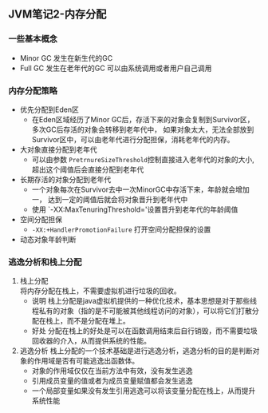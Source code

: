 ## JVM笔记2-内存分配

### 一些基本概念
* Minor GC 发生在新生代的GC
* Full GC 发生在老年代的GC 可以由系统调用或者用户自己调用

### 内存分配策略
* 优先分配到Eden区
    * 在Eden区域经历了Minor GC后，存活下来的对象会复制到Survivor区，多次GC后存活的对象会转移到老年代中，
    如果对象太大，无法全部放到Survivor区中，可以由老年代进行分配担保，消耗老年代的内存。
* 大对象直接分配到老年代
    * 可以由参数 `PretrnureSizeThreshold`控制直接进入老年代的对象的大小, 超出这个阈值后会直接分配到老年代
* 长期存活的对象分配到老年代
    * 一个对象每次在Survivor去中一次MinorGC中存活下来，年龄就会增加一， 达到一定的阈值后就会将对象晋升到老年代中
    * 使用 `-XX:MaxTenuringThreshold='设置晋升到老年代的年龄阈值
* 空间分配担保
    * `-XX:+HandlerPromotionFailure` 打开空间分配担保的设置
* 动态对象年龄判断
 
 ### 逃逸分析和栈上分配
 1. 栈上分配  
   将内存分配在栈上，不需要虚拟机进行垃圾的回收。
    * 说明 栈上分配是java虚拟机提供的一种优化技术，基本思想是对于那些线程私有的对象（指的是不可能被其他线程访问的对象），可以将它们打散分配在栈上，而不是分配在堆上。
    * 好处 分配在栈上的好处是可以在函数调用结束后自行销毁，而不需要垃圾回收器的介入，从而提供系统的性能。
2. 逃逸分析
    栈上分配的一个技术基础是进行逃逸分析，逃逸分析的目的是判断对象的作用域是否有可能逃逸出函数体。
   * 对象的作用域仅仅在当前方法中有效，没有发生逃逸
   * 引用成员变量的值或者为成员变量赋值都会发生逃逸
   * 一个局部变量如果没有发生引用逃逸可以将该变量分配在栈上，从而提升系统性能